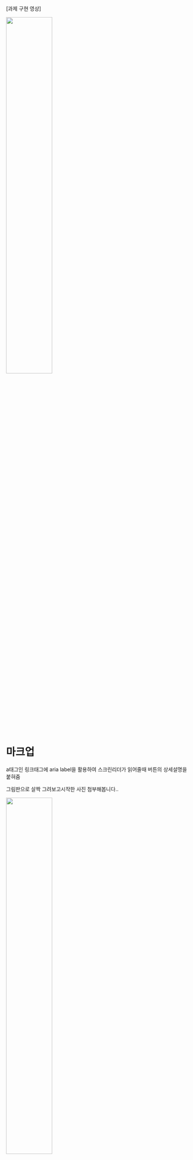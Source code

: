 [과제 구현 영상]



<img width="50%" src="https://github.com/chlyun/homework/assets/119630708/9a3de5b5-7f5e-472c-89e5-54e05494e27b.gif"/>

마크업
====================
a태그인 링크태그에 aria label을 활용하여 스크린리더가 읽어줄때 버튼의 상세설명을 붙혀줌

그림판으로 살짝 그려보고시작한 사진 첨부해봅니다..


<img width="50%" src="https://github.com/chlyun/homework/assets/119630708/c6be4601-6e5a-4fe0-9f83-09bea6b32e4f"/>




카드 컴포넌트
====================
display grid를사용해 그리드 contents 들인  h2,sub-head,d-day,more-informaiton을 align-content: start; 로 시작점 정렬하고 text-align: center;로 가운데 정렬해주었음  gap을주어   h2,sub-head,d-day,more-informaiton 간의 간격을 발생시킴

more-informaiton에 flex속성을 넣어 기본값인 row 속성을 이용해 옆으로 배치하과 justify-content:center; 로 가운데 정렬해주고 gap을이용해 버튼간의 사이 간격을 넣어줌

@media 속성을 이용해서 1024이상의 사이즈가되면 font size와 줄바꿈인 br 태그의 newline 클래스명을 이용새 display:none으로 줄바꿈을 없애줌  

레이아웃
===================
section 태그를이용해 2개의 섹션인 main-items, sub-items 들에게 grid속성을 부여 main-items 같은경우 columns를 화면비율이 커져도 나눌일이없음 sub-items같은경우 1024이상의 사이즈가되면 columns가 1대1 비율로 2개로 나눠지게 설계해둠 

각각의 그리드 콘텐츠들 안에 card의 배경이미지를 설계 cover을 사용하여  지정한 요소를 빈틈없이 다 덮을수있도록 확대/축소를 위해 넣어줌 그리고 no-repeat를 사용해 반복없음으로 설정 position을 이용해 가운데 화면이 보일수있도록 50% 높이 조절을위해 높이값도 50%로 할당해줌   

그리고 container 쿼리를 이용하여 type은 inline size 로 width값에따라 반응형동작하도록 설계후 1024이상의 크기가 할당되었을경우 이미지를 한층더 고해상도인 이미지로 교체해주었다.



어려웠던점
========================

background속성을 이용해 이미지를 주었을때 레이아웃 위치를 잡는곳에서 조금 시간을 많이쓴거같다 

나중에 img 태그를이용해 설계해볼예정!
